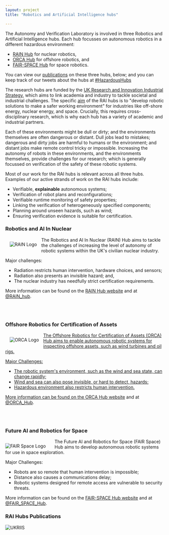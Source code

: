```yaml
---
layout: project
title: "Robotics and Artificial Intelligence hubs"

---
```


The Autonomy and Verification Laboratory is involved in three Robotics and Artificial Intelligence hubs. Each hub focusses on autonomous robotics in a different hazardous environment:

* [RAIN Hub](http://rainhub.org.uk/) for nuclear robotics,
* [ORCA Hub](https://orcahub.org/) for offshore robotics, and
* [FAIR-SPACE Hub](https://www.fairspacehub.org/) for space robotics.

You can view our [publications](#rai-hubs-publications) on these three hubs, below; and you can keep track of our tweets about the hubs at <a href="https://twitter.com/search?f=tweets&q=HazardousHubs"> <i class="fab fa-twitter"></i> #HazardousHubs</a>



The research hubs are funded by the [UK Research and Innovation Industrial Strategy](https://www.ukri.org/innovation/industrial-strategy-challenge-fund/), which aims to link academia and industry to tackle societal and industrial challenges. The specific [aim](https://www.epsrc.ac.uk/funding/calls/raihubs/) of the RAI hubs is to "develop robotic solutions to make a safer working environment" for industries like off-shore energy, nuclear energy, and space. Crucially, this requires cross-disciplinary research, which is why each hub has a variety of academic and industrial partners.

Each of these environments might be dull or dirty; and the environments themselves are often dangerous or distant. Dull jobs lead to mistakes; dangerous and dirty jobs are harmful to humans or the environment; and distant jobs make remote control tricky or impossible. Increasing the autonomy of robots in these environments, and the environments themselves, provide challenges for our research; which is generally focussed on verification of the safety of these robotic systems.

Most of our work for the RAI hubs is relevant across all three hubs. Examples of our active strands of work on the RAI hubs include:

* Verifiable, __explainable__ autonomous systems;
* Verification of robot plans and reconfigurations;
* Verifiable runtime monitoring of safety properties;
* Linking the verification of heterogeneously specified components;
* Planning around unseen hazards, such as wind;
* Ensuring verification evidence is suitable for certification.


### Robotics and AI In Nuclear

<a href="http://rainhub.org.uk/"><img alt="RAIN Logo" style="float: left; margin: 1em" src="{{site.images}}logos/rain-logo.png"></a>

The Robotics and AI In Nuclear (RAIN) Hub aims to tackle the challenges of increasing the level of autonomy of robotic systems within the UK's civilian nuclear industry.

Major challenges:
<ul style="overflow:auto; padding:0 0 0 2em;">
<li> Radiation restricts human intervention, hardware choices, and sensors;</li>
<li> Radiation also presents an invisible hazard; and,</li>
<li> The nuclear industry has needfully strict certification requirements.</li>
</ul>

More information can be found on the [RAIN Hub website](http://rainhub.org.uk/) and at <a href="https://twitter.com/RAIN_hub"> <i class="fab fa-twitter"></i> @RAIN_hub</a>.

<br>
<br>

### Offshore Robotics for Certification of Assets

<a href="https://orcahub.org/"> <img alt="ORCA Logo" style="float: left; margin: 1em" src="{{site.images}}logos/orca-logo.png">

The Offshore Robotics for Certification of Assets (ORCA) Hub aims to enable autonomous robotic systems for inspecting offshore assets, such as wind turbines and oil rigs.

Major Challenges:
<ul style="overflow:auto; padding:0 0 0 2em;">
<li> The robotic system's environment, such as the wind and sea state, can change rapidly;</li>
<li> Wind and sea can also pose invisible, or hard to detect, hazards;</li>
<li> Hazardous environment also restricts human intervention.</li>
</ul>

More information can be found on the [ORCA Hub website](https://orcahub.org/) and at <a href="https://twitter.com/ORCA_Hub"> <i class="fab fa-twitter"></i> @ORCA_Hub</a>.

<br>
<br>

### Future AI and Robotics for Space

<a href="https://www.fairspacehub.org/"> <img alt="FAIR Space Logo" style="float: left; margin-top: 1em; margin-right: 2em" src="{{site.images}}logos/fair-space-b-logo.png"></a>

The Future AI and Robotics for Space (FAIR Space) Hub aims to develop autonomous robotic systems for use in space exploration.

Major Challenges:
<ul style="overflow:auto; padding:0 0 0 2em;">
<li> Robots are so remote that human intervention is impossible;</li>
<li> Distance also causes a communications delay;</li>
<li> Robotic systems designed for remote access are vulnerable to security threats.</li>
</ul>

More information can be found on the [FAIR-SPACE Hub website](https://www.fairspacehub.org/) and at <a href="https://twitter.com/FAIR_SPACE_Hub"> <i class="fab fa-twitter"></i> @FAIR_SPACE_Hub</a>.

### RAI Hubs Publications

<script src="https://bibbase.org/show?bib=https://autonomy-and-verification-uol.github.io/hubpubs.bib&jsonp=1&group0=year"></script>

![UKRIIS]({{site.images}}logos/ISCF_UKRI_Logo-s.png)
